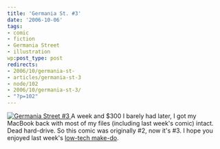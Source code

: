 ```yaml
---
title: 'Germania St. #3'
date: '2006-10-06'
tags:
- comic
- fiction
- Germania Street
- illustration
wp:post_type: post
redirects:
- 2006/10/germania-st-
- articles/germania-st-3
- node/102
- 2006/10/germania-st-3/
- "?p=102"
---
```


[ ![Germania Street #3](http://static.flickr.com/94/262429565_e6ebef1737_o.jpg) ](http://www.flickr.com/photos/bensheldon/262429565/ "Photo Sharing")
A week and $300 I barely had later, I got my MacBook back with most of my files (including last week's comic) intact. Dead hard-drive. So this comic was originally #2, now it's #3. I hope you enjoyed last week's [low-tech make-do](/node/100).
